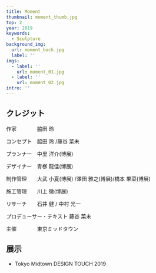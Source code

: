 ```yaml
---
title: Moment
thumbnail: moment_thumb.jpg
top: 2
year: 2019
keywords:
  - Sculpture
background_img:
  url: moment_back.jpg
  label: ''
imgs:
  - label: ''
    url: moment_01.jpg
  - label: ''
    url: moment_02.jpg
intro: ''
---
```




## クレジット

作家　　　　脇田 玲

コンセプト　脇田 玲 /藤谷 菜未

プランナー　中里 洋介(博展)

デザイナー　青栁 龍佳(博展)

制作管理　　大武 小夏(博展) /澤田 雅之(博展)/橋本 果菜(博展)

施工管理　　川上 徹(博展)

リサーチ　　石井 健 / 中村 光一

プロデューサー・テキスト 藤谷 菜未

主催　　　　東京ミッドタウン

## 展示

- Tokyo Midtown DESIGN TOUCH 2019
